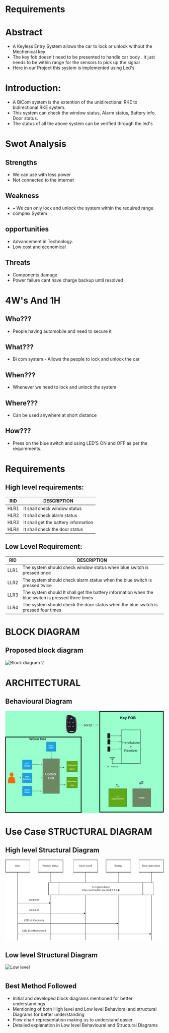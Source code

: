 # Requirements

# Abstract
- A Keyless Entry System allows the car to lock or unlock without the Mechenical key  
- The key fob doesn't need to be presented to  handle car body . it just needs to be within range for the sensors to pick up the signal
- Here in our Project this system is implemented using Led's 

# Introduction:

- A BiCom system is the extention of the unidirectional RKE to bidirectional RKE system. 
- This system can check the window status, Alarm status, Battery info, Door status. 
- The status of all the above system can be verified through the led's





# Swot Analysis
## Strengths
- We can use with less power
- Not connected to the internet


## Weakness
- •	We can only lock and unlock the system within the required range 
- complex System 


## opportunities
- Advancement in Technology.
- Low cost and economical


## Threats
- Components damage 
- Power failure cant have charge backup until resolved

# 4W's And 1H

## Who??? 
- People having automobile and need to secure it  
## What??? 
- Bi com system - Allows the people to lock and unlock the car
## When??? 
- Whenever we need to lock and unlock the system
## Where??? 
- Can be used anywhere at short distance
## How??? 
- Press on the blue switch and using LED’S ON and OFF as per the requirements. 

# Requirements

## High level requirements:

|RID	|DESCRIPTION |
|---- |----|
|HLR1	|It shall check window status  |
|HLR2	|It shall check alarm status |
|HLR3	|It shall get the battery information |
|HLR4	|It shall check the door status |


## Low Level Requirement:

|RID	|DESCRIPTION |
|---- |----|
|LLR1 |The system should check window status when blue switch is pressed once|
|LLR2 |The system should check alarm status when the blue switch is pressed twice|
|LLR3 |The system should It shall get the battery information when the blue switch is pressed three times|
|LLR4 |The system should check the door status when the blue switch is pressed four times|
# BLOCK DIAGRAM
## Proposed block diagram
![Block diagram 2](https://user-images.githubusercontent.com/98816316/157873024-34c06d7b-96eb-4336-8633-12a8e6a9834c.png)
# ARCHITECTURAL
## Behavioural Diagram
![Behavioural](https://github.com/AdityaParadeshi/Module3_59/blob/8fdd8a88a043f5fbc5175f4a5e96af613f65c46c/2.BiCom_System/2_Architecture/Behavioural.png)
# Use Case STRUCTURAL DIAGRAM
## High level Structural Diagram
![High level diagram](https://github.com/AdityaParadeshi/Module3_59/blob/1cbc8dd2a2bef7d7ea6d8f7a7838fadab2320e6b/2.BiCom_System/2_Architecture/new.drawio.png)

## Low level Structural Diagram
![Low level](https://user-images.githubusercontent.com/98816316/157836122-9eebe235-4928-4c85-adaf-1a2f6e8eaaf1.png)
#
## Best Method Followed
* Initial and developed block diagrams mentioned for better understandings
* Mentioning of both High level and Low level Behavioral and structural Diagrams for better understanding
* Flow chart representation making us to understand easier
* Detailed explanation in Low level Behavioural and Structural Diagrams
